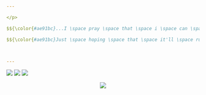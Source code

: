 ```yaml
---

</p>

$${\color{#ae91bc}...I \space pray \space that \space i \space can \space learn \space to \space be \space be \space funny, \space i'm \space watching \space every \space stand-up \space comedy}$$

$${\color{#ae91bc}Just \space hoping \space that \space it'll \space rub \space off \space on \space me, \space so \space you'll \space smile \space at \space everything \space i \space say... }$$



---
```



  [![](https://files.catbox.moe/7vnhjy.png)](https://astral.atabook.org/) [![](https://files.catbox.moe/2kbhsq.png)](https://kuromesh.straw.page/) [![](https://files.catbox.moe/yf46q0.png)](https://sntry.cc/tomfoolery)


<p align="center">
  <img width="" height="" src="https://files.catbox.moe/cvq9j1.gif">







  


